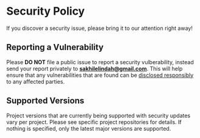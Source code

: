 # Security Policy
If you discover a security issue, please bring it to our attention right away!

## Reporting a Vulnerability
Please **DO NOT** file a public issue to report a security vulberability, instead send your report privately to **sakhilelindah@gmail.com**. This will help ensure that any vulnerabilities that are found can be [disclosed responsibly](https://en.wikipedia.org/wiki/Responsible_disclosure) to any affected parties.

## Supported Versions
Project versions that are currently being supported with security updates vary per project.
Please see specific project repositories for details.
If nothing is specified, only the latest major versions are supported.

